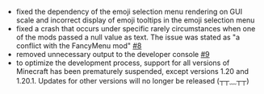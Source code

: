 - fixed the dependency of the emoji selection menu rendering on GUI scale and incorrect display of emoji tooltips in the emoji selection menu
- fixed a crash that occurs under specific rarely circumstances when one of the mods passed a null value as text. The issue was stated as "a conflict with the FancyMenu mod" [#8](https://github.com/aratakileo/emogg/issues/8)
- removed unnecessary output to the developer console [#9](https://github.com/aratakileo/emogg/issues/9)
- to optimize the development process, support for all versions of Minecraft has been prematurely suspended, except versions 1.20 and 1.20.1. Updates for other versions will no longer be released (┬┬﹏┬┬)
